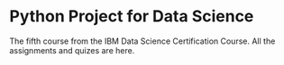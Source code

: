 # Python Project for Data Science

The fifth course from the IBM Data Science Certification Course. All the assignments and quizes are here.

